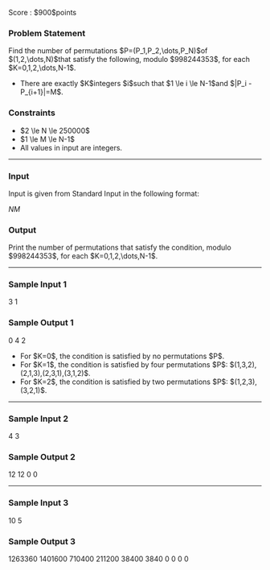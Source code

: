 
<div>

<span>

<span>

<p>
Score : $900$points
</p>

<div>

<section>

### **Problem Statement**

<p>
Find the number of permutations $P=(P_1,P_2,\dots,P_N)$of $(1,2,\dots,N)$that satisfy the following, modulo $998244353$, for each $K=0,1,2,\dots,N-1$.
</p>

<ul>

<li>
There are exactly $K$integers $i$such that $1 \le i \le N-1$and $|P_i - P_{i+1}|=M$. 
</li>

</ul>

</section>

</div>

<div>

<section>

### **Constraints**

<ul>

<li>
$2 \le N \le 250000$
</li>

<li>
$1 \le M \le N-1$
</li>

<li>
All values in input are integers.
</li>

</ul>

</section>

</div>

---

<div>

<div>

<section>

### **Input**

<p>
Input is given from Standard Input in the following format:
</p>

<div>

$N$$M$
</div>

</section>

</div>

<div>

<section>

### **Output**

<p>
Print the number of permutations that satisfy the condition, modulo $998244353$, for each $K=0,1,2,\dots,N-1$.
</p>

</section>

</div>

</div>

---

<div>

<section>

### **Sample Input 1**

<div>

3 1

</div>

</section>

</div>

<div>

<section>

### **Sample Output 1**

<div>

0 4 2 

</div>

<ul>

<li>
For $K=0$, the condition is satisfied by no permutations $P$.
</li>

<li>
For $K=1$, the condition is satisfied by four permutations $P$: $(1,3,2),(2,1,3),(2,3,1),(3,1,2)$.
</li>

<li>
For $K=2$, the condition is satisfied by two permutations $P$: $(1,2,3),(3,2,1)$.
</li>

</ul>

</section>

</div>

---

<div>

<section>

### **Sample Input 2**

<div>

4 3

</div>

</section>

</div>

<div>

<section>

### **Sample Output 2**

<div>

12 12 0 0 

</div>

</section>

</div>

---

<div>

<section>

### **Sample Input 3**

<div>

10 5

</div>

</section>

</div>

<div>

<section>

### **Sample Output 3**

<div>

1263360 1401600 710400 211200 38400 3840 0 0 0 0 

</div>

</section>

</div>

</span>

</span>

</div>
